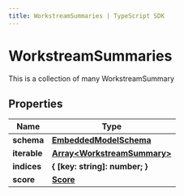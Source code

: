 ```yaml
---
title: WorkstreamSummaries | TypeScript SDK
---
```



# WorkstreamSummaries

This is a collection of many WorkstreamSummary

## Properties

Name | Type
------------ | -------------
**schema** | [**EmbeddedModelSchema**](EmbeddedModelSchema)
**iterable** | [**Array&lt;WorkstreamSummary&gt;**](WorkstreamSummary)
**indices** | **\{ [key: string]: number; \}**
**score** | [**Score**](Score)


